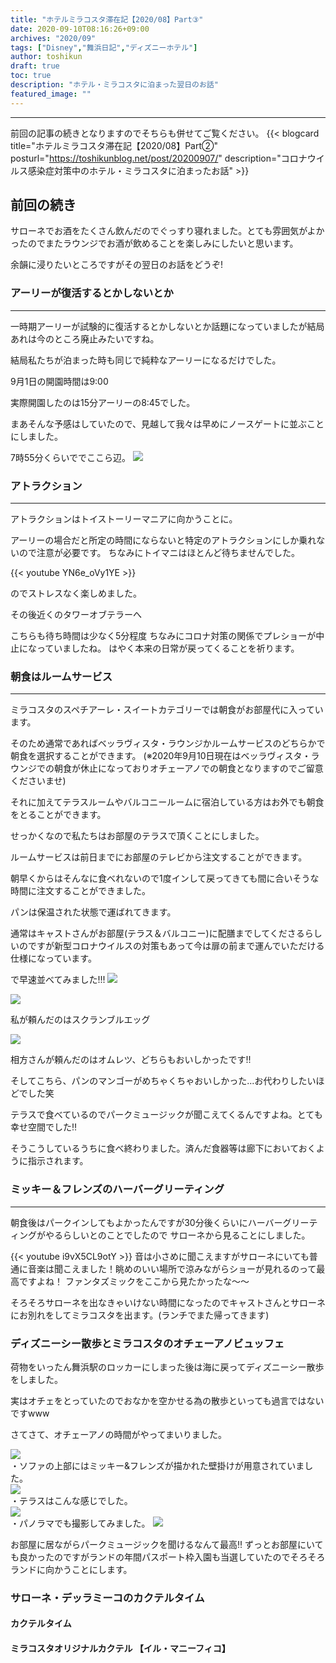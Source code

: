 ```yaml
---
title: "ホテルミラコスタ滞在記【2020/08】Part③"
date: 2020-09-10T08:16:26+09:00
archives: "2020/09"
tags: ["Disney","舞浜日記","ディズニーホテル"]
author: toshikun
draft: true
toc: true
description: "ホテル・ミラコスタに泊まった翌日のお話"
featured_image: ""
---
```

---
前回の記事の続きとなりますのでそちらも併せてご覧ください。
{{< blogcard title="ホテルミラコスタ滞在記【2020/08】Part②" posturl="https://toshikunblog.net/post/20200907/" description="コロナウイルス感染症対策中のホテル・ミラコスタに泊まったお話" >}}

## 前回の続き

サローネでお酒をたくさん飲んだのでぐっすり寝れました。とても雰囲気がよかったのでまたラウンジでお酒が飲めることを楽しみにしたいと思います。

余韻に浸りたいところですがその翌日のお話をどうぞ!


### アーリーが復活するとかしないとか
---
一時期アーリーが試験的に復活するとかしないとか話題になっていましたが結局あれは今のところ廃止みたいですね。

結局私たちが泊まった時も同じで純粋なアーリーになるだけでした。

9月1日の開園時間は9:00

実際開園したのは15分アーリーの8:45でした。

まあそんな予感はしていたので、見越して我々は早めにノースゲートに並ぶことにしました。

7時55分くらいででここら辺。
<img src="https://lh3.googleusercontent.com/RwcxZQfXaLIYYUM71k9tYJhRACAQsESVUF5tS_c_TkMq0R9Pet0A5znRvre8aupj7O-IktEHMJcyvrJ0grtEevTPe6xUfDjUFJ4MrB2WElEnTh-X-7kFYTf0BIyk2Xoyy8VXT9CU1g=w800" >


### アトラクション
---
アトラクションはトイストーリーマニアに向かうことに。

アーリーの場合だと所定の時間にならないと特定のアトラクションにしか乗れないので注意が必要です。
ちなみにトイマニはほとんど待ちませんでした。

{{< youtube YN6e_oVy1YE >}}

のでストレスなく楽しめました。

その後近くのタワーオブテラーへ

こちらも待ち時間は少なく5分程度
ちなみにコロナ対策の関係でプレショーが中止になっていましたね。
はやく本来の日常が戻ってくることを祈ります。

### 朝食はルームサービス
---
ミラコスタのスペチアーレ・スイートカテゴリーでは朝食がお部屋代に入っています。

そのため通常であればベッラヴィスタ・ラウンジかルームサービスのどちらかで朝食を選択することができます。
(※2020年9月10日現在はベッラヴィスタ・ラウンジでの朝食が休止になっておりオチェーアノでの朝食となりますのでご留意くださいませ)

それに加えてテラスルームやバルコニールームに宿泊している方はお外でも朝食をとることができます。

せっかくなので私たちはお部屋のテラスで頂くことにしました。

ルームサービスは前日までにお部屋のテレビから注文することができます。

朝早くからはそんなに食べれないので1度インして戻ってきても間に合いそうな時間に注文することができました。

パンは保温された状態で運ばれてきます。

通常はキャストさんがお部屋(テラス＆バルコニー)に配膳までしてくださるらしいのですが新型コロナウイルスの対策もあって今は扉の前まで運んでいただける仕様になっています。

で早速並べてみました!!!
<img src="https://lh3.googleusercontent.com/x-Q3LYMQZhNPljY4fgkL0PNZ1kjrVSCFBGPkkARJ9aA2Dexs9_kffwFtpWJeY-DSUcUwscQnLh9LNeafz7RUthm9d1vn3ju85cI8yU70DkVZPMpXGrpgtv97BrAm73u9o5gchTHvIw=w800" >



<img src="https://lh3.googleusercontent.com/OHi7KJhbUNSDrY4jUs6saR8u7WDt249V5PzRD8NOPMngm9KHXNHnAExg_liPSylx5I2WjXgx_BVJTmtH6JjWs0Oyu8r_XDUAGx48n6jl7K1NKWY4EumGmDJ7YrDre9-xxPgwCsCuEg=w800" >

私が頼んだのはスクランブルエッグ

<img src="https://lh3.googleusercontent.com/eR4NKL64PlNIICEQJNcsFfD2ghEsitkoiMAg3AXxXU6Olmg9D8xWoqWGwG07eMxFOxnI4MMi1y7-FjhlWY47i28QphGKp2Wjhv5HlpL1n693wI2TMgsbS2seYsPnig_PZM9gSydFWA=w800" >

相方さんが頼んだのはオムレツ、どちらもおいしかったです!!


そしてこちら、パンのマンゴーがめちゃくちゃおいしかった...お代わりしたいほどでした笑

テラスで食べているのでパークミュージックが聞こえてくるんですよね。とても幸せ空間でした‼

そうこうしているうちに食べ終わりました。済んだ食器等は廊下においておくように指示されます。

### ミッキー＆フレンズのハーバーグリーティング
---
朝食後はパークインしてもよかったんですが30分後くらいにハーバーグリーティングがやるらしいとのことでしたので
サローネから見ることにしました。

{{< youtube i9vX5CL9otY >}}
音は小さめに聞こえますがサローネにいても普通に音楽は聞こえました！眺めのいい場所で涼みながらショーが見れるのって最高ですよね！
ファンタズミックをここから見たかったな～～

そろそろサローネを出なきゃいけない時間になったのでキャストさんとサローネにお別れをしてミラコスタを出ます。(ランチでまた帰ってきます)

### ディズニーシー散歩とミラコスタのオチェーアノビュッフェ
荷物をいったん舞浜駅のロッカーにしまった後は海に戻ってディズニーシー散歩をしました。

実はオチェをとっていたのでおなかを空かせる為の散歩といっても過言ではないですwww

さてさて、オチェーアノの時間がやってまいりました。



<img src="https://lh3.googleusercontent.com/82c2b4Dj2iwKNuMHxi1v4ktBnL4PdJFwzRJpRZ8OCquiRU2fVzqXZv_pnohXEi9gMxLu8diAZxcPvblgeOmifolEZQApY2Kcehf_qmwTeYTJoY-koLLBo4suNYeddp2HjCcGyahDgg=w800" >
<br>
・ソファの上部にはミッキー&フレンズが描かれた壁掛けが用意されていました。
<br>
<img src="https://lh3.googleusercontent.com/3RMLWVpKvtrR0zpp8xhr3sk7TyvaQecfrPbEgokr7tHwBCuNY2qSHekhdE6oYk4o7RkXvJNQZlw3-lYVu2VJzMqkqbR9Zff1tJwl73B3o3fye87rycsm4cW-fltuVSWTR4l_v9MbuA=w800" >
<br>
・テラスはこんな感じでした。
<br>
<img src="https://lh3.googleusercontent.com/ZlUWOLNPkkZs_1-3WmM514uNCh0ywsoVjXbwz8dRDosCyTXGyhcFrDAxnTdFSsDe1pyzLqX4BhtCk-pQwNS_z9JjiCHBToOER5O127v4R-R09vKEoLOAXZ1yXmesJstujtR6wP0WiA=w400" >
<br>
・パノラマでも撮影してみました。
<img src="https://lh3.googleusercontent.com/QT7_H8Qmm583HMTUWMPLgj3QYJae_9VLjs8eYBL4Yv5FBrDmw87R16g1el_dnmdtESkKHpPrOz-VeQWpzQu6bHWRgWParupJSDEB0khkqCLZizMjUwvoGYs-jS2vEjWdXlX2oVcs4A=w1000" >

お部屋に居ながらパークミュージックを聞けるなんて最高‼
ずっとお部屋にいても良かったのですがランドの年間パスポート枠入園も当選していたのでそろそろランドに向かうことにします。

### サローネ・デッラミーコのカクテルタイム

#### カクテルタイム

#### ミラコスタオリジナルカクテル 【イル・マニーフィコ】
>
